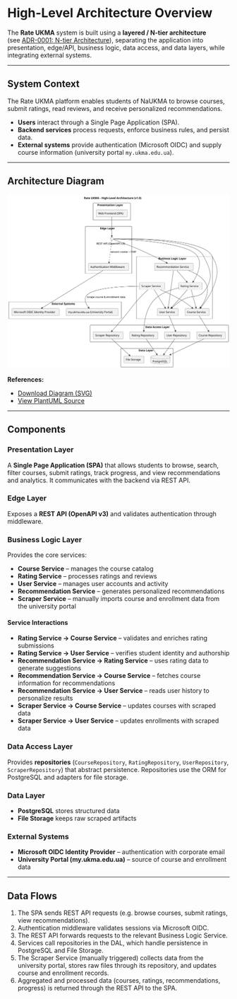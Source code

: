 
# High-Level Architecture Overview

The **Rate UKMA** system is built using a **layered / N-tier architecture**  
(see [ADR-0001: N-tier Architecture](../decisions/0001-n-tier-arch.md)), separating the application into presentation, edge/API, business logic, data access, and data layers, while integrating external systems.

---

## System Context

The Rate UKMA platform enables students of NaUKMA to browse courses, submit ratings, read reviews, and receive personalized recommendations.

- **Users** interact through a Single Page Application (SPA).
- **Backend services** process requests, enforce business rules, and persist data.
- **External systems** provide authentication (Microsoft OIDC) and supply course information (university portal `my.ukma.edu.ua`).

---

## Architecture Diagram

![High-Level Architecture Diagram](./uml/high-level-design.svg)

**References:**
- [Download Diagram (SVG)](./uml/high-level-design.svg)
- [View PlantUML Source](./uml/high-level-design.puml)

---

## Components

### Presentation Layer

A **Single Page Application (SPA)** that allows students to browse, search, filter courses, submit ratings, track progress, and view recommendations and analytics. It communicates with the backend via REST API.

### Edge Layer

Exposes a **REST API (OpenAPI v3)** and validates authentication through middleware.

### Business Logic Layer

Provides the core services:

- **Course Service** – manages the course catalog
- **Rating Service** – processes ratings and reviews
- **User Service** – manages user accounts and activity
- **Recommendation Service** – generates personalized recommendations
- **Scraper Service** – manually imports course and enrollment data from the university portal

#### Service Interactions

- **Rating Service → Course Service** – validates and enriches rating submissions
- **Rating Service → User Service** – verifies student identity and authorship
- **Recommendation Service → Rating Service** – uses rating data to generate suggestions
- **Recommendation Service → Course Service** – fetches course information for recommendations
- **Recommendation Service → User Service** – reads user history to personalize results
- **Scraper Service → Course Service** – updates courses with scraped data
- **Scraper Service → User Service** – updates enrollments with scraped data

### Data Access Layer

Provides **repositories** (`CourseRepository`, `RatingRepository`, `UserRepository`, `ScraperRepository`) that abstract persistence. Repositories use the ORM for PostgreSQL and adapters for file storage.

### Data Layer

- **PostgreSQL** stores structured data
- **File Storage** keeps raw scraped artifacts

### External Systems

- **Microsoft OIDC Identity Provider** – authentication with corporate email
- **University Portal (my.ukma.edu.ua)** – source of course and enrollment data

---

## Data Flows

1. The SPA sends REST API requests (e.g. browse courses, submit ratings, view recommendations).
2. Authentication middleware validates sessions via Microsoft OIDC.
3. The REST API forwards requests to the relevant Business Logic Service.
4. Services call repositories in the DAL, which handle persistence in PostgreSQL and File Storage.
5. The Scraper Service (manually triggered) collects data from the university portal, stores raw files through its repository, and updates course and enrollment records.
6. Aggregated and processed data (courses, ratings, recommendations, progress) is returned through the REST API to the SPA.
